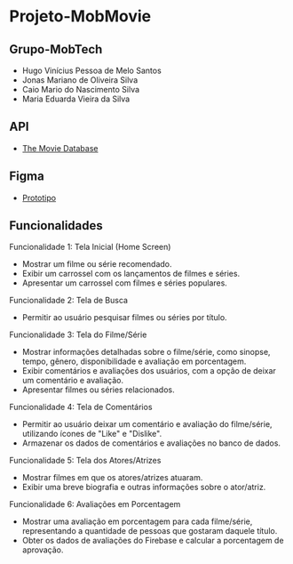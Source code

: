 # Projeto-MobMovie

## Grupo-MobTech
- Hugo Vinícius Pessoa de Melo Santos
- Jonas Mariano de Oliveira Silva
- Caio Mario do Nascimento Silva
- Maria Eduarda Vieira da Silva

## API

- [The Movie Database](https://developer.themoviedb.org/reference/intro/getting-started)

## Figma

- [Prototipo](https://www.figma.com/file/1I0er8lO7XW10au6WJ9EI0/Movie-App-(Community)?type=design&node-id=0-1&mode=design&t=v4NdwdYJ018dm04Y-0)

## Funcionalidades

Funcionalidade 1: Tela Inicial (Home Screen)

- Mostrar um filme ou série recomendado.
- Exibir um carrossel com os lançamentos de filmes e séries.
- Apresentar um carrossel com filmes e séries populares.

Funcionalidade 2: Tela de Busca

- Permitir ao usuário pesquisar filmes ou séries por título.

Funcionalidade 3: Tela do Filme/Série

- Mostrar informações detalhadas sobre o filme/série, como sinopse, tempo, gênero, disponibilidade e avaliação em porcentagem.
- Exibir comentários e avaliações dos usuários, com a opção de deixar um comentário e avaliação.
- Apresentar filmes ou séries relacionados.

Funcionalidade 4: Tela de Comentários

- Permitir ao usuário deixar um comentário e avaliação do filme/série, utilizando ícones de "Like" e "Dislike".
- Armazenar os dados de comentários e avaliações no banco de dados.
 
Funcionalidade 5: Tela dos Atores/Atrizes

- Mostrar filmes em que os atores/atrizes atuaram.
- Exibir uma breve biografia e outras informações sobre o ator/atriz.

Funcionalidade 6: Avaliações em Porcentagem

- Mostrar uma avaliação em porcentagem para cada filme/série, representando a quantidade de pessoas que gostaram daquele título.
- Obter os dados de avaliações do Firebase e calcular a porcentagem de aprovação.